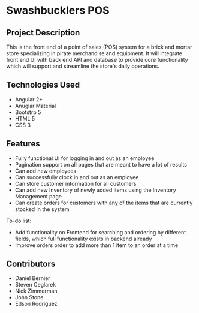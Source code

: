 # Swashbucklers POS

## Project Description

This is the front end of a point of sales (POS) system for a brick and mortar store specializing in pirate merchandise and equipment. It will integrate front end UI with back end API and database to provide core functionality which will support and streamline the store's daily operations.

## Technologies Used

* Angular 2+
* Anuglar Material
* Bootstrp 5
* HTML 5
* CSS 3

## Features

* Fully functional UI for logging in and out as an employee
* Pagination support on all pages that are meant to have a lot of results
* Can add new employees 
* Can successfully clock in and out as an employee
* Can store customer information for all customers
* Can add new Inventory of newly added items using the Inventory Management page
* Can create orders for customers with any of the items that are currently stocked in the system

To-do list:
* Add functionality on Frontend for searching and ordering by different fields, which full functionality exists in backend already
* Improve orders order to add more than 1 item to an order at a time

## Contributors

* Daniel Bernier
* Steven Ceglarek
* Nick Zimmerman
* John Stone
* Edson Rodriguez
